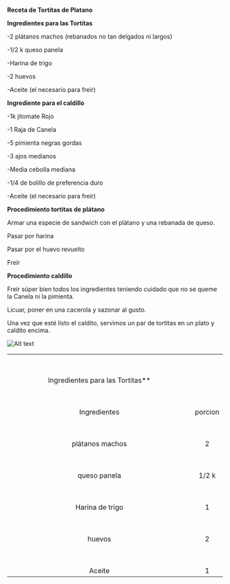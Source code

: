 **Receta de Tortitas de Platano**

**Ingredientes para las Tortitas**

-2 plátanos machos (rebanados no tan delgados ni largos)

-1/2 k  queso panela

-Harina de trigo 

-2 huevos

-Aceite (el necesario para freír)

**Ingrediente para el caldillo**

-1k jitomate Rojo

-1 Raja de Canela

-5 pimienta negras gordas

-3 ajos medianos

-Media cebolla mediana

-1/4 de bolillo de preferencia duro

-Aceite (el necesario para freír) 

**Procedimiento tortitas de plátano**

Armar una especie de sandwich con el plátano y una rebanada de queso.

Pasar por harina

Pasar por el huevo revuelto

Freír

**Procedimiento caldillo**

Freír súper bien todos los ingredientes teniendo cuidado que no se queme la Canela ni la pimienta.

Licuar, poner en una cacerola y sazonar al gusto.

Una vez que esté listo el caldito, servimos un par de tortitas en un plato y caldito encima.


![Alt text](https://i.ytimg.com/vi/YBfk5UjhtNQ/maxresdefault.jpg "Imagen Torta")

<table style="width: 100%; text-align: center;">
<tr>
    <td colspan="3" style="width: 100%; padding-top: 50px;">Ingredientes para las Tortitas**</td>
  </tr>
  <tr>
    <td colspan="3" style="width: 100%; padding-top: 50px;">Ingredientes</td>
    <td colspan="3" style="width: 100%; padding-top: 50px;">porcion</td>
    
  </tr>
  <tr>
    <td colspan="3" style="width: 100%; padding-top: 50px;">plátanos machos</td>
    <td colspan="3" style="width: 100%; padding-top: 50px;">2</td>
    
  </tr>
  <tr>
    <td  colspan="3" style="width: 100%; padding-top: 50px;">queso panela</td>
    <td colspan="3" style="width: 100%; padding-top: 50px;">1/2 k</td>
    
  </tr>
<tr>
    <td  colspan="3" style="width: 100%; padding-top: 50px;">Harina de trigo</td>
    <td colspan="3" style="width: 100%; padding-top: 50px;">1</td>
    
  </tr>
<tr>
    <td  colspan="3" style="width: 100%; padding-top: 50px;">huevos</td>
    <td colspan="3" style="width: 100%; padding-top: 50px;">2</td>
    
  </tr>
<tr>
    <td  colspan="3" style="width: 100%; padding-top: 50px;">Aceite</td>
    <td colspan="3" style="width: 100%; padding-top: 50px;">1</td>
    
  </tr>
</table>